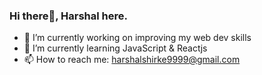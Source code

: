 ### Hi there👋, Harshal here.



- 🔭 I’m currently working on improving my web dev skills
- 🌱 I’m currently learning JavaScript & Reactjs
- 📫 How to reach me: harshalshirke9999@gmail.com


